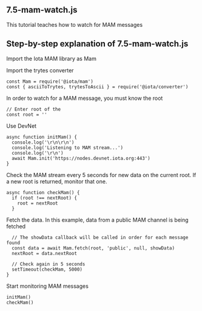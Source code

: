 ## 7.5-mam-watch.js

This tutorial teaches how to watch for MAM messages

## Step-by-step explanation of 7.5-mam-watch.js

Import the Iota MAM library as Mam

Import the trytes converter

```
const Mam = require('@iota/mam')
const { asciiToTrytes, trytesToAscii } = require('@iota/converter')
```

In order to watch for a MAM message, you must know the root

```
// Enter root of the
const root = ''
```
Use DevNet

```
async function initMam() {
  console.log('\r\n\r\n')
  console.log('Listening to MAM stream...')
  console.log('\r\n')
  await Mam.init('https://nodes.devnet.iota.org:443')
}
```

Check the MAM stream every 5 seconds for new data on the current root.  If a new root is returned, monitor that one.

```
async function checkMam() {
  if (root !== nextRoot) {
    root = nextRoot
  }
```

Fetch the data.  In this example, data from a public MAM channel is being fetched

```
  // The showData callback will be called in order for each message found
  const data = await Mam.fetch(root, 'public', null, showData)
  nextRoot = data.nextRoot

  // Check again in 5 seconds
  setTimeout(checkMam, 5000)
}
```
Start monitoring MAM messages

```
initMam()
checkMam()
```
